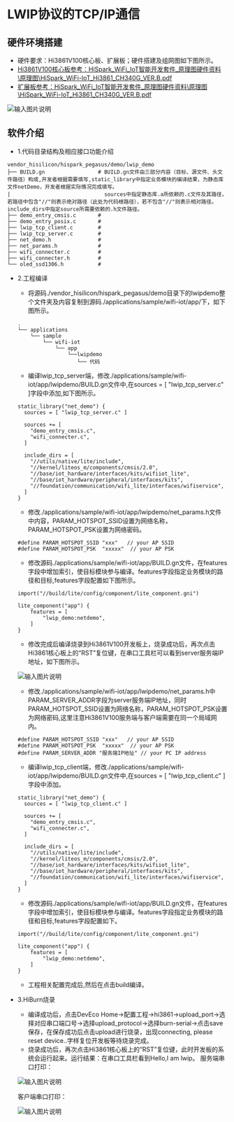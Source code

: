 # LWIP协议的TCP/IP通信<a name="ZH-CN_TOPIC_0000001130176841"></a>

## 硬件环境搭建
-    硬件要求：Hi3861V100核心板、扩展板；硬件搭建及组网图如下图所示。
-    [Hi3861V100核心板参考：HiSpark_WiFi_IoT智能开发套件_原理图硬件资料\原理图\HiSpark_WiFi-IoT_Hi3861_CH340G_VER.B.pdf](http://gitee.com/hihope_iot/embedded-race-hisilicon-track-2022/blob/master/%E7%A1%AC%E4%BB%B6%E8%B5%84%E6%96%99/HiSpark_WiFi_IoT%E6%99%BA%E8%83%BD%E5%AE%B6%E5%B1%85%E5%BC%80%E5%8F%91%E5%A5%97%E4%BB%B6_%E5%8E%9F%E7%90%86%E5%9B%BE.rar)
-    [扩展板参考：HiSpark_WiFi_IoT智能开发套件_原理图硬件资料\原理图\HiSpark_WiFi-IoT_Hi3861_CH340G_VER.B.pdf](http://gitee.com/hihope_iot/embedded-race-hisilicon-track-2022/blob/master/%E7%A1%AC%E4%BB%B6%E8%B5%84%E6%96%99/HiSpark_WiFi_IoT%E6%99%BA%E8%83%BD%E5%AE%B6%E5%B1%85%E5%BC%80%E5%8F%91%E5%A5%97%E4%BB%B6_%E5%8E%9F%E7%90%86%E5%9B%BE.rar)

![输入图片说明](https://gitee.com/asd1122/tupian/raw/master/%E5%9B%BE%E7%89%87/%E5%9B%BE%E7%89%87202.png)

## 软件介绍
-   1.代码目录结构及相应接口功能介绍
```
vendor_hisilicon/hispark_pegasus/demo/lwip_demo
├── BUILD.gn                 # BUILD.gn文件由三部分内容（目标、源文件、头文件路径）构成,开发者根据需要填写,static_library中指定业务模块的编译结果，为静态库文件netDemo，开发者根据实际情况完成填写。
|                              sources中指定静态库.a所依赖的.c文件及其路径，若路径中包含"//"则表示绝对路径（此处为代码根路径），若不包含"//"则表示相对路径。include_dirs中指定source所需要依赖的.h文件路径。
├── demo_entry_cmsis.c       # 
├── demo_entry_posix.c       #
├── lwip_tcp_client.c        # 
├── lwip_tcp_server.c        # 
├── net_demo.h               # 
├── net_params.h             # 
├── wifi_connecter.c         # 
├── wifi_connecter.h         # 
└── oled_ssd1306.h           # 
```
-   2.工程编译
    -   将源码./vendor_hisilicon/hispark_pegasus/demo目录下的lwipdemo整个文件夹及内容复制到源码./applications/sample/wifi-iot/app/下，如下图所示。
    ```
    .
    └── applications
        └── sample
            └── wifi-iot
                └── app
                    └──lwipdemo
                       └── 代码   
    ```

    -   编译lwip_tcp_server端，修改./applications/sample/wifi-iot/app/lwipdemo/BUILD.gn文件中,在sources = [ "lwip_tcp_server.c" ]字段中添加,如下图所示。
    ```
    static_library("net_demo") {
      sources = [ "lwip_tcp_server.c" ]

      sources += [
        "demo_entry_cmsis.c",
        "wifi_connecter.c",
      ]

      include_dirs = [
        "//utils/native/lite/include",
        "//kernel/liteos_m/components/cmsis/2.0",
        "//base/iot_hardware/interfaces/kits/wifiiot_lite",
        "//base/iot_hardware/peripheral/interfaces/kits",
        "//foundation/communication/wifi_lite/interfaces/wifiservice",
      ]
    }
    ```

    -   修改./applications/sample/wifi-iot/app/lwipdemo/net_params.h文件中内容，PARAM_HOTSPOT_SSID设置为网络名称，PARAM_HOTSPOT_PSK设置为网络密码。
    ```
    #define PARAM_HOTSPOT_SSID "xxx"   // your AP SSID
    #define PARAM_HOTSPOT_PSK  "xxxxx"  // your AP PSK
    ```

    -   修改源码./applications/sample/wifi-iot/app/BUILD.gn文件，在features字段中增加索引，使目标模块参与编译。features字段指定业务模块的路径和目标,features字段配置如下图所示。
    ```
    import("//build/lite/config/component/lite_component.gni")
    
    lite_component("app") {
        features = [
            "lwip_demo:netdemo",
        ]
    }
    ```

    -   修改完成后编译烧录到Hi3861V100开发板上，烧录成功后，再次点击Hi3861核心板上的“RST”复位键，在串口工具栏可以看到server服务端IP地址，如下图所示。

    ![输入图片说明](https://gitee.com/asd1122/tupian/raw/master/%E5%9B%BE%E7%89%87/%E5%9B%BE%E7%89%87203.png)

    -   修改./applications/sample/wifi-iot/app/lwipdemo/net_params.h中PARAM_SERVER_ADDR字段为server服务端IP地址，同时PARAM_HOTSPOT_SSID设置为网络名称，PARAM_HOTSPOT_PSK设置为网络密码,这里注意Hi3861V100服务端与客户端需要在同一个局域网内。
    ```
    #define PARAM_HOTSPOT_SSID "xxx"   // your AP SSID
    #define PARAM_HOTSPOT_PSK  "xxxxx"  // your AP PSK
    #define PARAM_SERVER_ADDR "服务端IP地址" // your PC IP address
    ```

    -   编译lwip_tcp_client端，修改./applications/sample/wifi-iot/app/lwipdemo/BUILD.gn文件中,在sources = [ "lwip_tcp_client.c" ]字段中添加。
    ```
    static_library("net_demo") {
      sources = [ "lwip_tcp_client.c" ]

      sources += [
        "demo_entry_cmsis.c",
        "wifi_connecter.c",
      ]

      include_dirs = [
        "//utils/native/lite/include",
        "//kernel/liteos_m/components/cmsis/2.0",
        "//base/iot_hardware/interfaces/kits/wifiiot_lite",
        "//base/iot_hardware/peripheral/interfaces/kits",
        "//foundation/communication/wifi_lite/interfaces/wifiservice",
      ]
    }
    ```

    -   修改源码./applications/sample/wifi-iot/app/BUILD.gn文件，在features字段中增加索引，使目标模块参与编译。features字段指定业务模块的路径和目标,features字段配置如下。
    ```
    import("//build/lite/config/component/lite_component.gni")
    
    lite_component("app") {
        features = [
            "lwip_demo:netdemo",
        ]
    }
    ```

    -   工程相关配置完成后,然后在点击build编译。
-   3.HiBurn烧录
    -   编译成功后，点击DevEco Home->配置工程->hi3861->upload_port->选择对应串口端口号->选择upload_protocol->选择burn-serial->点击save保存，在保存成功后点击upload进行烧录，出现connecting, please reset device..字样复位开发板等待烧录完成。
    -   烧录成功后，再次点击Hi3861核心板上的“RST”复位键，此时开发板的系统会运行起来。运行结果：在串口工具栏看到Hello,I am lwip。
    服务端串口打印：

    ![输入图片说明](https://gitee.com/asd1122/tupian/raw/master/%E5%9B%BE%E7%89%87/%E5%9B%BE%E7%89%87205.png)

    客户端串口打印：

    ![输入图片说明](https://gitee.com/asd1122/tupian/raw/master/%E5%9B%BE%E7%89%87/%E5%9B%BE%E7%89%87206.png)
